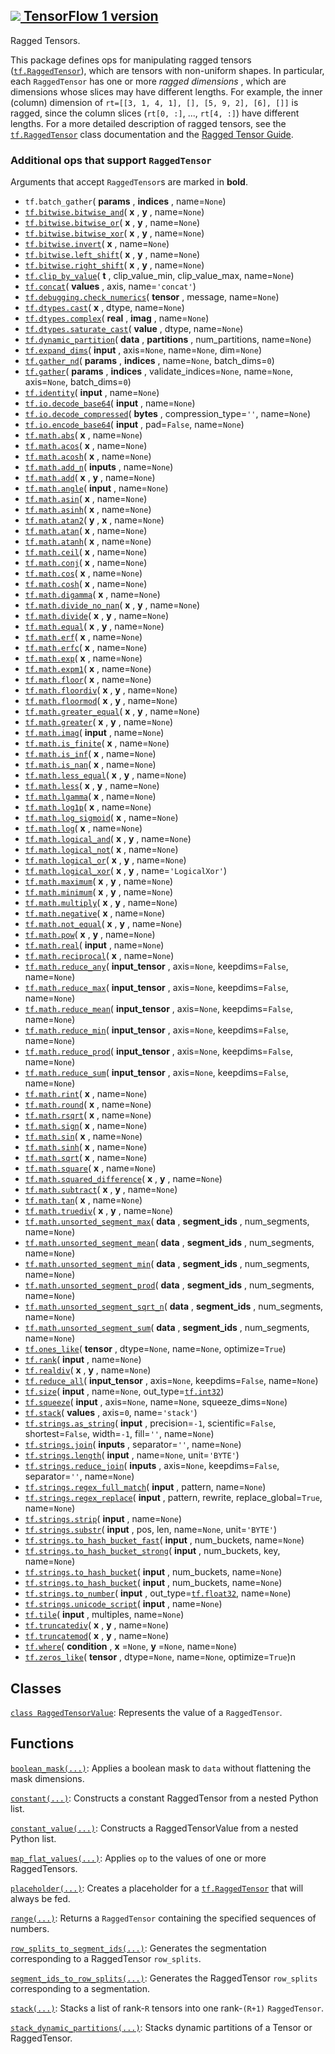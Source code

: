[ ![](https://tensorflow.google.cn/images/tf_logo_32px.png) TensorFlow 1
version](/versions/r1.15/api_docs/python/tf/compat/v1/ragged)  
---  
  
Ragged Tensors.

This package defines ops for manipulating ragged tensors
([`tf.RaggedTensor`](https://tensorflow.google.cn/api_docs/python/tf/RaggedTensor)),
which are tensors with non-uniform shapes. In particular, each `RaggedTensor`
has one or more _ragged dimensions_ , which are dimensions whose slices may
have different lengths. For example, the inner (column) dimension of `rt=[[3,
1, 4, 1], [], [5, 9, 2], [6], []]` is ragged, since the column slices (`rt[0,
:]`, ..., `rt[4, :]`) have different lengths. For a more detailed description
of ragged tensors, see the
[`tf.RaggedTensor`](https://tensorflow.google.cn/api_docs/python/tf/RaggedTensor)
class documentation and the [Ragged Tensor Guide](/guide/ragged_tensors).

### Additional ops that support `RaggedTensor`

Arguments that accept `RaggedTensor`s are marked in **bold**.

  * `tf.batch_gather`( **params** , **indices** , name=`None`)
  * [`tf.bitwise.bitwise_and`](https://tensorflow.google.cn/api_docs/python/tf/bitwise/bitwise_and)( **x** , **y** , name=`None`)
  * [`tf.bitwise.bitwise_or`](https://tensorflow.google.cn/api_docs/python/tf/bitwise/bitwise_or)( **x** , **y** , name=`None`)
  * [`tf.bitwise.bitwise_xor`](https://tensorflow.google.cn/api_docs/python/tf/bitwise/bitwise_xor)( **x** , **y** , name=`None`)
  * [`tf.bitwise.invert`](https://tensorflow.google.cn/api_docs/python/tf/bitwise/invert)( **x** , name=`None`)
  * [`tf.bitwise.left_shift`](https://tensorflow.google.cn/api_docs/python/tf/bitwise/left_shift)( **x** , **y** , name=`None`)
  * [`tf.bitwise.right_shift`](https://tensorflow.google.cn/api_docs/python/tf/bitwise/right_shift)( **x** , **y** , name=`None`)
  * [`tf.clip_by_value`](https://tensorflow.google.cn/api_docs/python/tf/clip_by_value)( **t** , clip_value_min, clip_value_max, name=`None`)
  * [`tf.concat`](https://tensorflow.google.cn/api_docs/python/tf/concat)( **values** , axis, name=`'concat'`)
  * [`tf.debugging.check_numerics`](https://tensorflow.google.cn/api_docs/python/tf/debugging/check_numerics)( **tensor** , message, name=`None`)
  * [`tf.dtypes.cast`](https://tensorflow.google.cn/api_docs/python/tf/dtypes/cast)( **x** , dtype, name=`None`)
  * [`tf.dtypes.complex`](https://tensorflow.google.cn/api_docs/python/tf/dtypes/complex)( **real** , **imag** , name=`None`)
  * [`tf.dtypes.saturate_cast`](https://tensorflow.google.cn/api_docs/python/tf/dtypes/saturate_cast)( **value** , dtype, name=`None`)
  * [`tf.dynamic_partition`](https://tensorflow.google.cn/api_docs/python/tf/dynamic_partition)( **data** , **partitions** , num_partitions, name=`None`)
  * [`tf.expand_dims`](https://tensorflow.google.cn/api_docs/python/tf/expand_dims)( **input** , axis=`None`, name=`None`, dim=`None`)
  * [`tf.gather_nd`](https://tensorflow.google.cn/api_docs/python/tf/gather_nd)( **params** , **indices** , name=`None`, batch_dims=`0`)
  * [`tf.gather`](https://tensorflow.google.cn/api_docs/python/tf/gather)( **params** , **indices** , validate_indices=`None`, name=`None`, axis=`None`, batch_dims=`0`)
  * [`tf.identity`](https://tensorflow.google.cn/api_docs/python/tf/identity)( **input** , name=`None`)
  * [`tf.io.decode_base64`](https://tensorflow.google.cn/api_docs/python/tf/io/decode_base64)( **input** , name=`None`)
  * [`tf.io.decode_compressed`](https://tensorflow.google.cn/api_docs/python/tf/io/decode_compressed)( **bytes** , compression_type=`''`, name=`None`)
  * [`tf.io.encode_base64`](https://tensorflow.google.cn/api_docs/python/tf/io/encode_base64)( **input** , pad=`False`, name=`None`)
  * [`tf.math.abs`](https://tensorflow.google.cn/api_docs/python/tf/math/abs)( **x** , name=`None`)
  * [`tf.math.acos`](https://tensorflow.google.cn/api_docs/python/tf/math/acos)( **x** , name=`None`)
  * [`tf.math.acosh`](https://tensorflow.google.cn/api_docs/python/tf/math/acosh)( **x** , name=`None`)
  * [`tf.math.add_n`](https://tensorflow.google.cn/api_docs/python/tf/math/add_n)( **inputs** , name=`None`)
  * [`tf.math.add`](https://tensorflow.google.cn/api_docs/python/tf/math/add)( **x** , **y** , name=`None`)
  * [`tf.math.angle`](https://tensorflow.google.cn/api_docs/python/tf/math/angle)( **input** , name=`None`)
  * [`tf.math.asin`](https://tensorflow.google.cn/api_docs/python/tf/math/asin)( **x** , name=`None`)
  * [`tf.math.asinh`](https://tensorflow.google.cn/api_docs/python/tf/math/asinh)( **x** , name=`None`)
  * [`tf.math.atan2`](https://tensorflow.google.cn/api_docs/python/tf/math/atan2)( **y** , **x** , name=`None`)
  * [`tf.math.atan`](https://tensorflow.google.cn/api_docs/python/tf/math/atan)( **x** , name=`None`)
  * [`tf.math.atanh`](https://tensorflow.google.cn/api_docs/python/tf/math/atanh)( **x** , name=`None`)
  * [`tf.math.ceil`](https://tensorflow.google.cn/api_docs/python/tf/math/ceil)( **x** , name=`None`)
  * [`tf.math.conj`](https://tensorflow.google.cn/api_docs/python/tf/math/conj)( **x** , name=`None`)
  * [`tf.math.cos`](https://tensorflow.google.cn/api_docs/python/tf/math/cos)( **x** , name=`None`)
  * [`tf.math.cosh`](https://tensorflow.google.cn/api_docs/python/tf/math/cosh)( **x** , name=`None`)
  * [`tf.math.digamma`](https://tensorflow.google.cn/api_docs/python/tf/math/digamma)( **x** , name=`None`)
  * [`tf.math.divide_no_nan`](https://tensorflow.google.cn/api_docs/python/tf/math/divide_no_nan)( **x** , **y** , name=`None`)
  * [`tf.math.divide`](https://tensorflow.google.cn/api_docs/python/tf/math/divide)( **x** , **y** , name=`None`)
  * [`tf.math.equal`](https://tensorflow.google.cn/api_docs/python/tf/math/equal)( **x** , **y** , name=`None`)
  * [`tf.math.erf`](https://tensorflow.google.cn/api_docs/python/tf/math/erf)( **x** , name=`None`)
  * [`tf.math.erfc`](https://tensorflow.google.cn/api_docs/python/tf/math/erfc)( **x** , name=`None`)
  * [`tf.math.exp`](https://tensorflow.google.cn/api_docs/python/tf/math/exp)( **x** , name=`None`)
  * [`tf.math.expm1`](https://tensorflow.google.cn/api_docs/python/tf/math/expm1)( **x** , name=`None`)
  * [`tf.math.floor`](https://tensorflow.google.cn/api_docs/python/tf/math/floor)( **x** , name=`None`)
  * [`tf.math.floordiv`](https://tensorflow.google.cn/api_docs/python/tf/math/floordiv)( **x** , **y** , name=`None`)
  * [`tf.math.floormod`](https://tensorflow.google.cn/api_docs/python/tf/math/floormod)( **x** , **y** , name=`None`)
  * [`tf.math.greater_equal`](https://tensorflow.google.cn/api_docs/python/tf/math/greater_equal)( **x** , **y** , name=`None`)
  * [`tf.math.greater`](https://tensorflow.google.cn/api_docs/python/tf/math/greater)( **x** , **y** , name=`None`)
  * [`tf.math.imag`](https://tensorflow.google.cn/api_docs/python/tf/math/imag)( **input** , name=`None`)
  * [`tf.math.is_finite`](https://tensorflow.google.cn/api_docs/python/tf/math/is_finite)( **x** , name=`None`)
  * [`tf.math.is_inf`](https://tensorflow.google.cn/api_docs/python/tf/math/is_inf)( **x** , name=`None`)
  * [`tf.math.is_nan`](https://tensorflow.google.cn/api_docs/python/tf/math/is_nan)( **x** , name=`None`)
  * [`tf.math.less_equal`](https://tensorflow.google.cn/api_docs/python/tf/math/less_equal)( **x** , **y** , name=`None`)
  * [`tf.math.less`](https://tensorflow.google.cn/api_docs/python/tf/math/less)( **x** , **y** , name=`None`)
  * [`tf.math.lgamma`](https://tensorflow.google.cn/api_docs/python/tf/math/lgamma)( **x** , name=`None`)
  * [`tf.math.log1p`](https://tensorflow.google.cn/api_docs/python/tf/math/log1p)( **x** , name=`None`)
  * [`tf.math.log_sigmoid`](https://tensorflow.google.cn/api_docs/python/tf/math/log_sigmoid)( **x** , name=`None`)
  * [`tf.math.log`](https://tensorflow.google.cn/api_docs/python/tf/math/log)( **x** , name=`None`)
  * [`tf.math.logical_and`](https://tensorflow.google.cn/api_docs/python/tf/math/logical_and)( **x** , **y** , name=`None`)
  * [`tf.math.logical_not`](https://tensorflow.google.cn/api_docs/python/tf/math/logical_not)( **x** , name=`None`)
  * [`tf.math.logical_or`](https://tensorflow.google.cn/api_docs/python/tf/math/logical_or)( **x** , **y** , name=`None`)
  * [`tf.math.logical_xor`](https://tensorflow.google.cn/api_docs/python/tf/math/logical_xor)( **x** , **y** , name=`'LogicalXor'`)
  * [`tf.math.maximum`](https://tensorflow.google.cn/api_docs/python/tf/math/maximum)( **x** , **y** , name=`None`)
  * [`tf.math.minimum`](https://tensorflow.google.cn/api_docs/python/tf/math/minimum)( **x** , **y** , name=`None`)
  * [`tf.math.multiply`](https://tensorflow.google.cn/api_docs/python/tf/math/multiply)( **x** , **y** , name=`None`)
  * [`tf.math.negative`](https://tensorflow.google.cn/api_docs/python/tf/math/negative)( **x** , name=`None`)
  * [`tf.math.not_equal`](https://tensorflow.google.cn/api_docs/python/tf/math/not_equal)( **x** , **y** , name=`None`)
  * [`tf.math.pow`](https://tensorflow.google.cn/api_docs/python/tf/math/pow)( **x** , **y** , name=`None`)
  * [`tf.math.real`](https://tensorflow.google.cn/api_docs/python/tf/math/real)( **input** , name=`None`)
  * [`tf.math.reciprocal`](https://tensorflow.google.cn/api_docs/python/tf/math/reciprocal)( **x** , name=`None`)
  * [`tf.math.reduce_any`](https://tensorflow.google.cn/api_docs/python/tf/math/reduce_any)( **input_tensor** , axis=`None`, keepdims=`False`, name=`None`)
  * [`tf.math.reduce_max`](https://tensorflow.google.cn/api_docs/python/tf/math/reduce_max)( **input_tensor** , axis=`None`, keepdims=`False`, name=`None`)
  * [`tf.math.reduce_mean`](https://tensorflow.google.cn/api_docs/python/tf/math/reduce_mean)( **input_tensor** , axis=`None`, keepdims=`False`, name=`None`)
  * [`tf.math.reduce_min`](https://tensorflow.google.cn/api_docs/python/tf/math/reduce_min)( **input_tensor** , axis=`None`, keepdims=`False`, name=`None`)
  * [`tf.math.reduce_prod`](https://tensorflow.google.cn/api_docs/python/tf/math/reduce_prod)( **input_tensor** , axis=`None`, keepdims=`False`, name=`None`)
  * [`tf.math.reduce_sum`](https://tensorflow.google.cn/api_docs/python/tf/math/reduce_sum)( **input_tensor** , axis=`None`, keepdims=`False`, name=`None`)
  * [`tf.math.rint`](https://tensorflow.google.cn/api_docs/python/tf/math/rint)( **x** , name=`None`)
  * [`tf.math.round`](https://tensorflow.google.cn/api_docs/python/tf/math/round)( **x** , name=`None`)
  * [`tf.math.rsqrt`](https://tensorflow.google.cn/api_docs/python/tf/math/rsqrt)( **x** , name=`None`)
  * [`tf.math.sign`](https://tensorflow.google.cn/api_docs/python/tf/math/sign)( **x** , name=`None`)
  * [`tf.math.sin`](https://tensorflow.google.cn/api_docs/python/tf/math/sin)( **x** , name=`None`)
  * [`tf.math.sinh`](https://tensorflow.google.cn/api_docs/python/tf/math/sinh)( **x** , name=`None`)
  * [`tf.math.sqrt`](https://tensorflow.google.cn/api_docs/python/tf/math/sqrt)( **x** , name=`None`)
  * [`tf.math.square`](https://tensorflow.google.cn/api_docs/python/tf/math/square)( **x** , name=`None`)
  * [`tf.math.squared_difference`](https://tensorflow.google.cn/api_docs/python/tf/math/squared_difference)( **x** , **y** , name=`None`)
  * [`tf.math.subtract`](https://tensorflow.google.cn/api_docs/python/tf/math/subtract)( **x** , **y** , name=`None`)
  * [`tf.math.tan`](https://tensorflow.google.cn/api_docs/python/tf/math/tan)( **x** , name=`None`)
  * [`tf.math.truediv`](https://tensorflow.google.cn/api_docs/python/tf/math/truediv)( **x** , **y** , name=`None`)
  * [`tf.math.unsorted_segment_max`](https://tensorflow.google.cn/api_docs/python/tf/math/unsorted_segment_max)( **data** , **segment_ids** , num_segments, name=`None`)
  * [`tf.math.unsorted_segment_mean`](https://tensorflow.google.cn/api_docs/python/tf/math/unsorted_segment_mean)( **data** , **segment_ids** , num_segments, name=`None`)
  * [`tf.math.unsorted_segment_min`](https://tensorflow.google.cn/api_docs/python/tf/math/unsorted_segment_min)( **data** , **segment_ids** , num_segments, name=`None`)
  * [`tf.math.unsorted_segment_prod`](https://tensorflow.google.cn/api_docs/python/tf/math/unsorted_segment_prod)( **data** , **segment_ids** , num_segments, name=`None`)
  * [`tf.math.unsorted_segment_sqrt_n`](https://tensorflow.google.cn/api_docs/python/tf/math/unsorted_segment_sqrt_n)( **data** , **segment_ids** , num_segments, name=`None`)
  * [`tf.math.unsorted_segment_sum`](https://tensorflow.google.cn/api_docs/python/tf/math/unsorted_segment_sum)( **data** , **segment_ids** , num_segments, name=`None`)
  * [`tf.ones_like`](https://tensorflow.google.cn/api_docs/python/tf/ones_like)( **tensor** , dtype=`None`, name=`None`, optimize=`True`)
  * [`tf.rank`](https://tensorflow.google.cn/api_docs/python/tf/rank)( **input** , name=`None`)
  * [`tf.realdiv`](https://tensorflow.google.cn/api_docs/python/tf/realdiv)( **x** , **y** , name=`None`)
  * [`tf.reduce_all`](https://tensorflow.google.cn/api_docs/python/tf/reduce_all)( **input_tensor** , axis=`None`, keepdims=`False`, name=`None`)
  * [`tf.size`](https://tensorflow.google.cn/api_docs/python/tf/size)( **input** , name=`None`, out_type=[`tf.int32`](https://tensorflow.google.cn/api_docs/python/tf#int32))
  * [`tf.squeeze`](https://tensorflow.google.cn/api_docs/python/tf/squeeze)( **input** , axis=`None`, name=`None`, squeeze_dims=`None`)
  * [`tf.stack`](https://tensorflow.google.cn/api_docs/python/tf/stack)( **values** , axis=`0`, name=`'stack'`)
  * [`tf.strings.as_string`](https://tensorflow.google.cn/api_docs/python/tf/strings/as_string)( **input** , precision=`-1`, scientific=`False`, shortest=`False`, width=`-1`, fill=`''`, name=`None`)
  * [`tf.strings.join`](https://tensorflow.google.cn/api_docs/python/tf/strings/join)( **inputs** , separator=`''`, name=`None`)
  * [`tf.strings.length`](https://tensorflow.google.cn/api_docs/python/tf/strings/length)( **input** , name=`None`, unit=`'BYTE'`)
  * [`tf.strings.reduce_join`](https://tensorflow.google.cn/api_docs/python/tf/strings/reduce_join)( **inputs** , axis=`None`, keepdims=`False`, separator=`''`, name=`None`)
  * [`tf.strings.regex_full_match`](https://tensorflow.google.cn/api_docs/python/tf/strings/regex_full_match)( **input** , pattern, name=`None`)
  * [`tf.strings.regex_replace`](https://tensorflow.google.cn/api_docs/python/tf/strings/regex_replace)( **input** , pattern, rewrite, replace_global=`True`, name=`None`)
  * [`tf.strings.strip`](https://tensorflow.google.cn/api_docs/python/tf/strings/strip)( **input** , name=`None`)
  * [`tf.strings.substr`](https://tensorflow.google.cn/api_docs/python/tf/strings/substr)( **input** , pos, len, name=`None`, unit=`'BYTE'`)
  * [`tf.strings.to_hash_bucket_fast`](https://tensorflow.google.cn/api_docs/python/tf/strings/to_hash_bucket_fast)( **input** , num_buckets, name=`None`)
  * [`tf.strings.to_hash_bucket_strong`](https://tensorflow.google.cn/api_docs/python/tf/strings/to_hash_bucket_strong)( **input** , num_buckets, key, name=`None`)
  * [`tf.strings.to_hash_bucket`](https://tensorflow.google.cn/api_docs/python/tf/strings/to_hash_bucket)( **input** , num_buckets, name=`None`)
  * [`tf.strings.to_hash_bucket`](https://tensorflow.google.cn/api_docs/python/tf/strings/to_hash_bucket)( **input** , num_buckets, name=`None`)
  * [`tf.strings.to_number`](https://tensorflow.google.cn/api_docs/python/tf/strings/to_number)( **input** , out_type=[`tf.float32`](https://tensorflow.google.cn/api_docs/python/tf#float32), name=`None`)
  * [`tf.strings.unicode_script`](https://tensorflow.google.cn/api_docs/python/tf/strings/unicode_script)( **input** , name=`None`)
  * [`tf.tile`](https://tensorflow.google.cn/api_docs/python/tf/tile)( **input** , multiples, name=`None`)
  * [`tf.truncatediv`](https://tensorflow.google.cn/api_docs/python/tf/truncatediv)( **x** , **y** , name=`None`)
  * [`tf.truncatemod`](https://tensorflow.google.cn/api_docs/python/tf/truncatemod)( **x** , **y** , name=`None`)
  * [`tf.where`](https://tensorflow.google.cn/api_docs/python/tf/where)( **condition** , **x** =`None`, **y** =`None`, name=`None`)
  * [`tf.zeros_like`](https://tensorflow.google.cn/api_docs/python/tf/zeros_like)( **tensor** , dtype=`None`, name=`None`, optimize=`True`)n

## Classes

[`class
RaggedTensorValue`](https://tensorflow.google.cn/api_docs/python/tf/compat/v1/ragged/RaggedTensorValue):
Represents the value of a `RaggedTensor`.

## Functions

[`boolean_mask(...)`](https://tensorflow.google.cn/api_docs/python/tf/ragged/boolean_mask):
Applies a boolean mask to `data` without flattening the mask dimensions.

[`constant(...)`](https://tensorflow.google.cn/api_docs/python/tf/ragged/constant):
Constructs a constant RaggedTensor from a nested Python list.

[`constant_value(...)`](https://tensorflow.google.cn/api_docs/python/tf/compat/v1/ragged/constant_value):
Constructs a RaggedTensorValue from a nested Python list.

[`map_flat_values(...)`](https://tensorflow.google.cn/api_docs/python/tf/ragged/map_flat_values):
Applies `op` to the values of one or more RaggedTensors.

[`placeholder(...)`](https://tensorflow.google.cn/api_docs/python/tf/compat/v1/ragged/placeholder):
Creates a placeholder for a
[`tf.RaggedTensor`](https://tensorflow.google.cn/api_docs/python/tf/RaggedTensor)
that will always be fed.

[`range(...)`](https://tensorflow.google.cn/api_docs/python/tf/ragged/range):
Returns a `RaggedTensor` containing the specified sequences of numbers.

[`row_splits_to_segment_ids(...)`](https://tensorflow.google.cn/api_docs/python/tf/ragged/row_splits_to_segment_ids):
Generates the segmentation corresponding to a RaggedTensor `row_splits`.

[`segment_ids_to_row_splits(...)`](https://tensorflow.google.cn/api_docs/python/tf/ragged/segment_ids_to_row_splits):
Generates the RaggedTensor `row_splits` corresponding to a segmentation.

[`stack(...)`](https://tensorflow.google.cn/api_docs/python/tf/ragged/stack):
Stacks a list of rank-`R` tensors into one rank-`(R+1)` `RaggedTensor`.

[`stack_dynamic_partitions(...)`](https://tensorflow.google.cn/api_docs/python/tf/ragged/stack_dynamic_partitions):
Stacks dynamic partitions of a Tensor or RaggedTensor.

